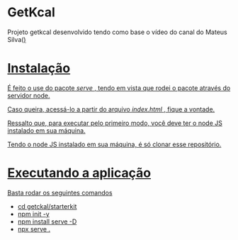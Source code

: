 

<h1> GetKcal </h1>

<p> Projeto getkcal desenvolvido tendo como base o vídeo do canal do Mateus Silva(<a href="https://www.youtube.com/watch?v=yiDq9wUiUjc">)</p>

<h1> Instalação </h1>

<p> É feito o use do pacote <i> serve </i> , tendo em vista que rodei o pacote através do servidor node. </p> 
<p> Caso queira, acessá-lo a partir do arquivo <i> index.html </i>, fique a vontade. </p>

<p> Ressalto que, para executar pelo primeiro modo, você deve ter o node JS instalado em sua máquina. </p>

<p> Tendo o node JS instalado em sua máquina, é só clonar esse repositório. </p>

<h1> Executando a aplicação </h1>

<p> Basta rodar os seguintes comandos </p>
<ul>
    <li> cd getckal/starterkit </li>
    <li> npm init -y </li>
    <li> npm install serve -D </li>
    <li> npx serve . </li>
</ul>